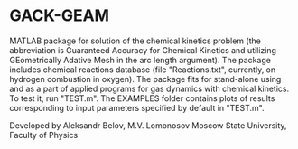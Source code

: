 # GACK-GEAM

MATLAB package for solution of the chemical kinetics problem (the abbreviation is Guaranteed Accuracy for Chemical Kinetics and utilizing GEometrically Adative Mesh in the arc length argument).
The package includes chemical reactions database (file "Reactions.txt", currently, on hydrogen combustion in oxygen). The package fits for stand-alone using and as a part of applied programs for gas dynamics with chemical kinetics. To test it, run "TEST.m". The EXAMPLES folder contains plots of results corresponding to input parameters specified by default in "TEST.m".

Developed by Aleksandr Belov, M.V. Lomonosov Moscow State University, Faculty of Physics
